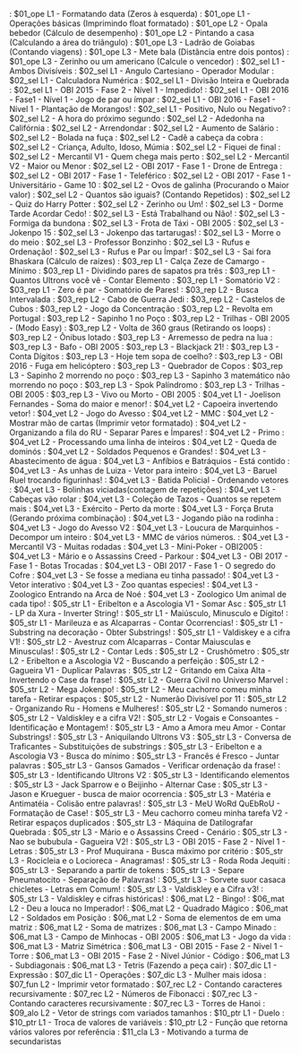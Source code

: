 [](../base/011/Readme.md) : $01_ope L1 - Formatando data (Zeros à esquerda)
[](../base/000/Readme.md) : $01_ope L1 - Operações básicas (Imprimindo float formatado)
[](../base/003/Readme.md) : $01_ope L2 - Opala bebedor (Cálculo de desempenho)
[](../base/002/Readme.md) : $01_ope L2 - Pintando a casa (Calculando a área do triângulo)
[](../base/005/Readme.md) : $01_ope L3 - Ladrão de Goiabas (Contando viagens)
[](../base/004/Readme.md) : $01_ope L3 - Mete bala (Distância entre dois pontos)
[](../base/006/Readme.md) : $01_ope L3 - Zerinho ou um americano (Calcule o vencedor)
[](../base/025/Readme.md) : $02_sel L1 - Ambos Divisíveis
[](../base/062/Readme.md) : $02_sel L1 - Angulo Cartesiano - Operador Modular
[](../base/015/Readme.md) : $02_sel L1 - Calculadora Numérica
[](../base/024/Readme.md) : $02_sel L1 - Divisão Inteira e Quebrada
[](../base/151/Readme.md) : $02_sel L1 - OBI 2015 - Fase 2 - Nível 1 - Impedido!
[](../base/156/Readme.md) : $02_sel L1 - OBI 2016 - Fase1 - Nível 1 - Jogo de par ou ímpar
[](../base/155/Readme.md) : $02_sel L1 - OBI 2016 - Fase1 - Nível 1 - Plantação de Morangos!
[](../base/026/Readme.md) : $02_sel L1 - Positivo, Nulo ou Negativo?
[](../base/038/Readme.md) : $02_sel L2 - A hora do próximo segundo
[](../base/027/Readme.md) : $02_sel L2 - Adedonha na Califórnia
[](../base/018/Readme.md) : $02_sel L2 - Arrendondar
[](../base/021/Readme.md) : $02_sel L2 - Aumento de Salário
[](../base/032/Readme.md) : $02_sel L2 - Bolada na fuça
[](../base/028/Readme.md) : $02_sel L2 - Cadê a cabeça da cobra
[](../base/183/Readme.md) : $02_sel L2 - Criança, Adulto, Idoso, Múmia
[](../base/031/Readme.md) : $02_sel L2 - Fiquei de final
[](../base/030/Readme.md) : $02_sel L2 - Mercantil V1 - Quem chega mais perto
[](../base/039/Readme.md) : $02_sel L2 - Mercantil V2 - Maior ou Menor
[](../base/035/Readme.md) : $02_sel L2 - OBI 2017 - Fase 1 - Drone de Entrega
[](../base/022/Readme.md) : $02_sel L2 - OBI 2017 - Fase 1 - Teleférico
[](../base/019/Readme.md) : $02_sel L2 - OBI 2017 - Fase 1 - Universitário - Game 10
[](../base/017/Readme.md) : $02_sel L2 - Ovos de galinha (Procurando o Maior valor)
[](../base/014/Readme.md) : $02_sel L2 - Quantos são iguais? (Contando Repetidos)
[](../base/029/Readme.md) : $02_sel L2 - Quiz do Harry Potter
[](../base/020/Readme.md) : $02_sel L2 - Zerinho ou Um!
[](../base/043/Readme.md) : $02_sel L3 - Dorme Tarde Acordar Cedo!
[](../base/040/Readme.md) : $02_sel L3 - Está Trabalhand ou Não!
[](../base/034/Readme.md) : $02_sel L3 - Formiga da bundona
[](../base/157/Readme.md) : $02_sel L3 - Frota de Táxi - OBI 2005
[](../base/037/Readme.md) : $02_sel L3 - Jokenpo 15
[](../base/023/Readme.md) : $02_sel L3 - Jokenpo das tartarugas!
[](../base/036/Readme.md) : $02_sel L3 - Morre o do meio
[](../base/033/Readme.md) : $02_sel L3 - Professor Bonzinho
[](../base/042/Readme.md) : $02_sel L3 - Rufus e Ordenação!
[](../base/041/Readme.md) : $02_sel L3 - Rufus e Par ou Ímpar!
[](../base/001/Readme.md) : $02_sel L3 - Sai fora Bhaskara (Cálculo de raízes)
[](../base/056/Readme.md) : $03_rep L1 - Calça Zeze de Camargo - Mínimo
[](../base/013/Readme.md) : $03_rep L1 - Dividindo pares de sapatos pra três
[](../base/055/Readme.md) : $03_rep L1 - Quantos Ultrons você vê - Contar Elemento
[](../base/044/Readme.md) : $03_rep L1 - Somatório V2
[](../base/045/Readme.md) : $03_rep L1 - Zero é par - Somatório de Pares!
[](../base/058/Readme.md) : $03_rep L2 - Busca Intervalada
[](../base/048/Readme.md) : $03_rep L2 - Cabo de Guerra Jedi
[](../base/050/Readme.md) : $03_rep L2 - Castelos de Cubos
[](../base/046/Readme.md) : $03_rep L2 - Jogo da Concentração
[](../base/057/Readme.md) : $03_rep L2 - Revolta em Portugal
[](../base/049/Readme.md) : $03_rep L2 - Sapinho 1 no Poço
[](../base/136/Readme.md) : $03_rep L2 - Trilhas - OBI 2005 - (Modo Easy)
[](../base/016/Readme.md) : $03_rep L2 - Volta de 360 graus (Retirando os loops)
[](../base/047/Readme.md) : $03_rep L2 - Ônibus lotado
[](../base/051/Readme.md) : $03_rep L3 - Arremesso de pedra na lua
[](../base/160/Readme.md) : $03_rep L3 - Bafo - OBI 2005
[](../base/063/Readme.md) : $03_rep L3 - Blackjack 21!
[](../base/064/Readme.md) : $03_rep L3 - Conta Dígitos
[](../base/052/Readme.md) : $03_rep L3 - Hoje tem sopa de coelho?
[](../base/053/Readme.md) : $03_rep L3 - OBI 2016 - Fuga em helicóptero
[](../base/054/Readme.md) : $03_rep L3 - Quebrador de Copos
[](../base/059/Readme.md) : $03_rep L3 - Sapinho 2 morrendo no poço
[](../base/065/Readme.md) : $03_rep L3 - Sapinho 3 matemático não morrendo no poço
[](../base/066/Readme.md) : $03_rep L3 - Spok Palíndromo
[](../base/158/Readme.md) : $03_rep L3 - Trilhas - OBI 2005
[](../base/161/Readme.md) : $03_rep L3 - Vivo ou Morto - OBI 2005
[](../base/060/Readme.md) : $04_vet L1 - Joelison Fernandes - Soma do maior e menor!
[](../base/061/Readme.md) : $04_vet L2 - Capoeira invertendo vetor!
[](../base/078/Readme.md) : $04_vet L2 - Jogo do Avesso
[](../base/091/Readme.md) : $04_vet L2 - MMC
[](../base/101/Readme.md) : $04_vet L2 - Mostrar mão de cartas (Imprimir vetor formatado)
[](../base/068/Readme.md) : $04_vet L2 - Organizando a fila do RU - Separar Pares e Ímpares!
[](../base/090/Readme.md) : $04_vet L2 - Primo
[](../base/186/Readme.md) : $04_vet L2 - Processando uma linha de inteiros
[](../base/067/Readme.md) : $04_vet L2 - Queda de dominós
[](../base/072/Readme.md) : $04_vet L2 - Soldados Pequenos e Grandes!
[](../base/075/Readme.md) : $04_vet L3 - Abastecimento de água
[](../base/083/Readme.md) : $04_vet L3 - Anfíbios e Batráquios - Está contido
[](../base/082/Readme.md) : $04_vet L3 - As unhas de Luiza - Vetor para inteiro
[](../base/080/Readme.md) : $04_vet L3 - Baruel Ruel trocando figurinhas!
[](../base/073/Readme.md) : $04_vet L3 - Batida Policial - Ordenando vetores
[](../base/010/Readme.md) : $04_vet L3 - Bolinhas viciadas(contagem de repetições)
[](../base/070/Readme.md) : $04_vet L3 - Cabeças vão rolar
[](../base/086/Readme.md) : $04_vet L3 - Coleção de Tazos - Quantos se repetem mais
[](../base/085/Readme.md) : $04_vet L3 - Exército - Perto da morte
[](../base/008/Readme.md) : $04_vet L3 - Força Bruta (Gerando próxima combinação)
[](../base/100/Readme.md) : $04_vet L3 - Jogando pião na rodinha
[](../base/079/Readme.md) : $04_vet L3 - Jogo do Avesso V2
[](../base/081/Readme.md) : $04_vet L3 - Loucura de Marquinhos - Decompor um inteiro
[](../base/139/Readme.md) : $04_vet L3 - MMC de vários números.
[](../base/077/Readme.md) : $04_vet L3 - Mercantil V3 - Muitas rodadas
[](../base/162/Readme.md) : $04_vet L3 - Mini-Poker - OBI2005
[](../base/071/Readme.md) : $04_vet L3 - Mário e o Assassins Creed - Parkour
[](../base/074/Readme.md) : $04_vet L3 - OBI 2017 - Fase 1 - Botas Trocadas
[](../base/076/Readme.md) : $04_vet L3 - OBI 2017 - Fase 1 - O segredo do Cofre
[](../base/088/Readme.md) : $04_vet L3 - Se fosse a mediana eu tinha passado!
[](../base/185/Readme.md) : $04_vet L3 - Vetor interativo
[](../base/069/Readme.md) : $04_vet L3 - Zoo quantas especies!
[](../base/087/Readme.md) : $04_vet L3 - Zoologico Entrando na Arca de Noé
[](../base/084/Readme.md) : $04_vet L3 - Zoologico Um animal de cada tipo!
[](../base/173/Readme.md) : $05_str L1 - Eribelton e a Ascologia V1 - Somar Asc
[](../base/092/Readme.md) : $05_str L1 - LP da Xura - Inverter String!
[](../base/104/Readme.md) : $05_str L1 - Maiúsculo, Minusculo e Dígito!
[](../base/177/Readme.md) : $05_str L1 - Marileuza e as Alcaparras - Contar Ocorrencias!
[](../base/176/Readme.md) : $05_str L1 - Substring na decoração - Obter Substrings!
[](../base/174/Readme.md) : $05_str L1 - Valdiskey e a cifra V1!
[](../base/095/Readme.md) : $05_str L2 - Avestruz com Alcaparras - Contar Maiusculas e Minusculas!
[](../base/096/Readme.md) : $05_str L2 - Contar Leds
[](../base/126/Readme.md) : $05_str L2 - Crushômetro
[](../base/109/Readme.md) : $05_str L2 - Eribelton e a Ascologia V2 - Buscando a perfeição
[](../base/097/Readme.md) : $05_str L2 - Gagueira V1 - Duplicar Palavras
[](../base/093/Readme.md) : $05_str L2 - Gritando em Caixa Alta - Invertendo o Case da frase!
[](../base/180/Readme.md) : $05_str L2 - Guerra Civil no Universo Marvel
[](../base/089/Readme.md) : $05_str L2 - Mega Jokenpo!
[](../base/111/Readme.md) : $05_str L2 - Meu cachorro comeu minha tarefa - Retirar espaços
[](../base/125/Readme.md) : $05_str L2 - Numerão Divisível por 11
[](../base/110/Readme.md) : $05_str L2 - Organizando Ru - Homens e Mulheres!
[](../base/181/Readme.md) : $05_str L2 - Somando numeros
[](../base/106/Readme.md) : $05_str L2 - Valdiskley e a cifra V2!
[](../base/094/Readme.md) : $05_str L2 - Vogais e Consoantes - Identificação e Montagem!
[](../base/127/Readme.md) : $05_str L3 - Amo a Amora meu Amor - Contar Substrings!
[](../base/118/Readme.md) : $05_str L3 - Aniquilando Ultrons V3
[](../base/124/Readme.md) : $05_str L3 - Conversa de Traficantes - Substituições de substrings
[](../base/113/Readme.md) : $05_str L3 - Eribelton e a Ascologia V3 - Busca do mínimo
[](../base/099/Readme.md) : $05_str L3 - Francês é Fresco - Juntar palavras
[](../base/120/Readme.md) : $05_str L3 - Gansos Gamados - Verificar ordenação da frase!
[](../base/117/Readme.md) : $05_str L3 - Identificando Ultrons V2
[](../base/108/Readme.md) : $05_str L3 - Identificando elementos
[](../base/178/Readme.md) : $05_str L3 - Jack Sparrow e o Beijinho - Alternar Case
[](../base/098/Readme.md) : $05_str L3 - Jason e Krueguer - busca de maior ocorrencia
[](../base/119/Readme.md) : $05_str L3 - Matéria e Antimatéia - Colisão entre palavras!
[](../base/114/Readme.md) : $05_str L3 - MeU WoRd QuEbRoU - Formatação de Case!
[](../base/102/Readme.md) : $05_str L3 - Meu cachorro comeu minha tarefa V2 - Retirar espaços duplicados
[](../base/115/Readme.md) : $05_str L3 - Máquina de Datilografar Quebrada
[](../base/121/Readme.md) : $05_str L3 - Mário e o Assassins Creed - Cenário
[](../base/122/Readme.md) : $05_str L3 - Nao se bububula - Gagueira V2!
[](../base/152/Readme.md) : $05_str L3 - OBI 2015 - Fase 2 - Nível 1 - Letras
[](../base/179/Readme.md) : $05_str L3 - Prof Muquirana - Busca máximo por critério
[](../base/112/Readme.md) : $05_str L3 - Rocicleia e o Locioreca - Anagramas!
[](../base/116/Readme.md) : $05_str L3 - Roda Roda Jequiti
[](../base/175/Readme.md) : $05_str L3 - Separando a partir de tokens
[](../base/103/Readme.md) : $05_str L3 - Separe Pneumatocito - Separação de Palavras!
[](../base/123/Readme.md) : $05_str L3 - Sorvete suor casaca chicletes - Letras em Comum!
[](../base/107/Readme.md) : $05_str L3 - Valdiskley e a Cifra v3!
[](../base/105/Readme.md) : $05_str L3 - Valdiskley e cifras históricas!
[](../base/130/Readme.md) : $06_mat L2 - Bingo!
[](../base/012/Readme.md) : $06_mat L2 - Deu a louca no Imperador!
[](../base/134/Readme.md) : $06_mat L2 - Quadrado Mágico
[](../base/133/Readme.md) : $06_mat L2 - Soldados em Posição
[](../base/128/Readme.md) : $06_mat L2 - Soma de elementos de em uma matriz
[](../base/150/Readme.md) : $06_mat L2 - Soma de matrizes
[](../base/129/Readme.md) : $06_mat L3 - Campo Minado
[](../base/159/Readme.md) : $06_mat L3 - Campo de Minhocas - OBI 2005
[](../base/135/Readme.md) : $06_mat L3 - Jogo da vida
[](../base/131/Readme.md) : $06_mat L3 - Matriz Simétrica
[](../base/153/Readme.md) : $06_mat L3 - OBI 2015 - Fase 2 - Nível 1 - Torre
[](../base/154/Readme.md) : $06_mat L3 - OBI 2015 - Fase 2 - Nível Júnior - Código
[](../base/132/Readme.md) : $06_mat L3 - Subdiagonais
[](../base/007/Readme.md) : $06_mat L3 - Tetris (Fazendo a peça cair)
[](../base/148/Readme.md) : $07_dic L1 - Expressão
[](../base/149/Readme.md) : $07_dic L1 - Operações
[](../base/182/Readme.md) : $07_dic L3 - Mulher mais idosa
[](../base/009/Readme.md) : $07_fun L2 - Imprimir vetor formatado
[](../base/145/Readme.md) : $07_rec L2 - Contando caracteres recursivamente
[](../base/141/Readme.md) : $07_rec L2 - Números de Fibonacci
[](../base/140/Readme.md) : $07_rec L3 - Contando caracteres recursivamente
[](../base/146/Readme.md) : $07_rec L3 - Torres de Hanoi
[](../base/142/Readme.md) : $09_alo L2 - Vetor de strings com variados tamanhos
[](../base/147/Readme.md) : $10_ptr L1 - Duelo
[](../base/143/Readme.md) : $10_ptr L1 - Troca de valores de variáveis
[](../base/144/Readme.md) : $10_ptr L2 - Função que retorna vários valores por referência
[](../base/184/Readme.md) : $11_cla L3 - Motivando a turma de secundaristas
